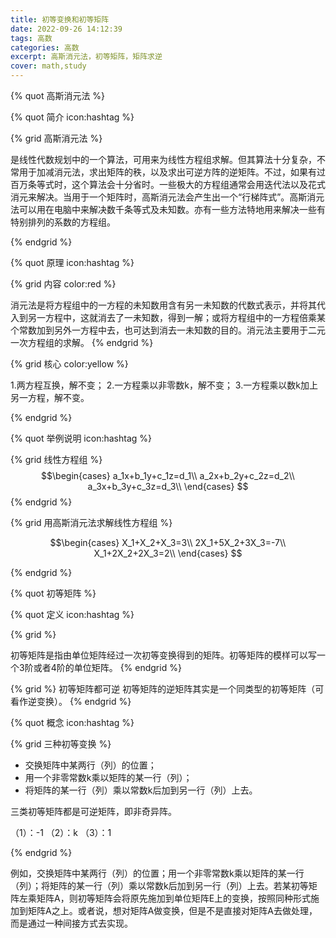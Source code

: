 ```yaml
---
title: 初等变换和初等矩阵
date: 2022-09-26 14:12:39
tags: 高数
categories: 高数
excerpt: 高斯消元法，初等矩阵，矩阵求逆
cover: math,study
---
```


{% quot 高斯消元法 %}

{% quot 简介 icon:hashtag %}



{% grid 高斯消元法 %}

是线性代数规划中的一个算法，可用来为线性方程组求解。但其算法十分复杂，不常用于加减消元法，求出矩阵的秩，以及求出可逆方阵的逆矩阵。不过，如果有过百万条等式时，这个算法会十分省时。一些极大的方程组通常会用迭代法以及花式消元来解决。当用于一个矩阵时，高斯消元法会产生出一个“行梯阵式”。高斯消元法可以用在电脑中来解决数千条等式及未知数。亦有一些方法特地用来解决一些有特别排列的系数的方程组。

{% endgrid %}


{% quot 原理 icon:hashtag %}

{% grid 内容 color:red %}

消元法是将方程组中的一方程的未知数用含有另一未知数的代数式表示，并将其代入到另一方程中，这就消去了一未知数，得到一解；或将方程组中的一方程倍乘某个常数加到另外一方程中去，也可达到消去一未知数的目的。消元法主要用于二元一次方程组的求解。
{% endgrid %}


{% grid 核心 color:yellow %}

1.两方程互换，解不变；
2.一方程乘以非零数k，解不变；
3.一方程乘以数k加上另一方程，解不变。

{% endgrid %}


{% quot 举例说明 icon:hashtag %}


{% grid 线性方程组 %}
$$\begin{cases}
a_1x+b_1y+c_1z=d_1\\
a_2x+b_2y+c_2z=d_2\\
a_3x+b_3y+c_3z=d_3\\
\end{cases}
$$
{% endgrid %}



{% grid 用高斯消元法求解线性方程组 %}

$$\begin{cases}
X_1+X_2+X_3=3\\
2X_1+5X_2+3X_3=-7\\
X_1+2X_2+2X_3=2\\
\end{cases}
$$

{% endgrid %}


{% quot 初等矩阵 %}

{% quot 定义 icon:hashtag %}

{% grid  %}

初等矩阵是指由单位矩阵经过一次初等变换得到的矩阵。初等矩阵的模样可以写一个3阶或者4阶的单位矩阵。
{% endgrid %}

{% grid  %}
初等矩阵都可逆
初等矩阵的逆矩阵其实是一个同类型的初等矩阵（可看作逆变换）。
{% endgrid %}

{% quot 概念 icon:hashtag %}

{% grid  三种初等变换 %}

- 交换矩阵中某两行（列）的位置；
- 用一个非零常数k乘以矩阵的某一行（列）；
- 将矩阵的某一行（列）乘以常数k后加到另一行（列）上去。

三类初等矩阵都是可逆矩阵，即非奇异阵。

（1）：-1
（2）：k
（3）：1

{% endgrid %}


例如，交换矩阵中某两行（列）的位置；用一个非零常数k乘以矩阵的某一行（列）；将矩阵的某一行（列）乘以常数k后加到另一行（列）上去。若某初等矩阵左乘矩阵A，则初等矩阵会将原先施加到单位矩阵E上的变换，按照同种形式施加到矩阵A之上。或者说，想对矩阵A做变换，但是不是直接对矩阵A去做处理，而是通过一种间接方式去实现。
